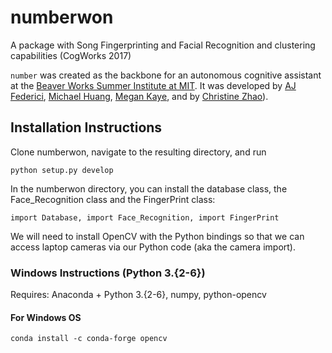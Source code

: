 # numberwon

A package with Song Fingerprinting and Facial Recognition and clustering capabilities (CogWorks 2017)

`number` was created as the backbone for an autonomous cognitive assistant at the [Beaver Works Summer Institute at MIT](https://beaverworks.ll.mit.edu/CMS/bw/bwsi). It was developed by [AJ Federici](https://github.com/AFederici), [Michael Huang](https://github.com/myh1000), [Megan Kaye](https://github.com/mkaye5), and by [Christine Zhao](https://github.com/czhao028)). 

## Installation Instructions
Clone numberwon, navigate to the resulting directory, and run

```shell
python setup.py develop
```

In the numberwon directory, you can install the database class, the Face_Recognition class and the FingerPrint class:
```shell
import Database, import Face_Recognition, import FingerPrint
```

We will need to install OpenCV with the Python bindings so that we can access laptop cameras via our Python code (aka the camera import).

### Windows Instructions (Python 3.{2-6})
Requires: Anaconda + Python 3.{2-6}, numpy, python-opencv

#### For Windows OS
```shell
conda install -c conda-forge opencv
```
